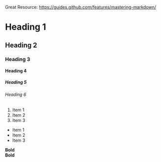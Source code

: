 Great Resource:  https://guides.github.com/features/mastering-markdown/ 

# Heading 1
## Heading 2
### Heading 3
#### Heading 4
##### Heading 5
###### Heading 6


1. Item 1
2. Item 2
3. Item 3

* Item 1
* Item 2
* Item 3

**Bold**
<br>
__Bold__
<br>
